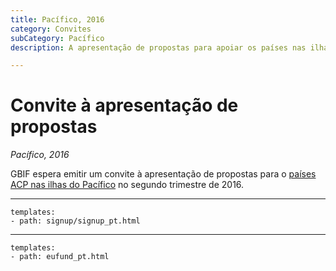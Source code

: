 ```yaml
---
title: Pacífico, 2016
category: Convites
subCategory: Pacífico
description: A apresentação de propostas para apoiar os países nas ilhas do Pacífico está prevista para 2016.

---
```

# Convite à apresentação de propostas

_Pacífico, 2016_

GBIF espera emitir um convite à apresentação de propostas para o [países ACP nas ilhas do Pacífico](https://ec.europa.eu/europeaid/regions/african-caribbean-and-pacific-acp-region_en) no segundo trimestre de 2016. 

-----------------

```styledYaml
templates:
- path: signup/signup_pt.html
```

------

```styledYaml
templates:
- path: eufund_pt.html
```
